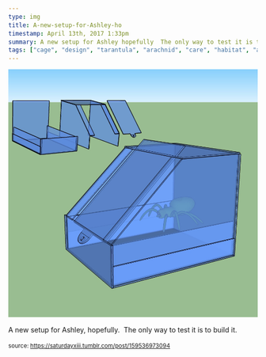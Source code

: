 ```yaml
---
type: img
title: A-new-setup-for-Ashley-ho
timestamp: April 13th, 2017 1:33pm
summary: A new setup for Ashley hopefully  The only way to test it is to build itp 
tags: ["cage", "design", "tarantula", "arachnid", "care", "habitat", "acrylic"]
---
```

<img src="../media/159536973094.jpg"/>
                                                                                          
A new setup for Ashley, hopefully.  The only way to test it is to build it.
 
                                    
                
                
                
                
                                
<small>source: https://saturdayxiii.tumblr.com/post/159536973094</small>